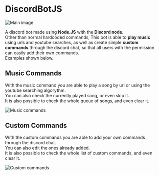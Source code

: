 # DiscordBotJS
![Main image](https://i.imgur.com/45A8ZEF.png)

A discord bot made using **Node.JS** with the **Discord node**.<br/>
Other than normal hardcoded commands, This bot is able to **play music** using urls and youtube searches, as well as create simple **custom commands** through the discord chat, so that all users with the permission can easily add their own commands.<br/>
Examples shown below.

## Music Commands
With the music command you are able to play a song by url or using the youtube searching algorythm.<br/>
You can also check the currently played song, or even skip it.<br/>
It is also possible to check the whole queue of songs, and even clear it.

![Music commands](https://i.imgur.com/s8H9OW9.png)

## Custom Commands 
With the custom commands you are able to add your own commands through the discord chat.<br/>
You can also edit the ones already added.<br/>
It is also possible to check the whole list of custom commands, and even clear it.

![Custom commands](https://i.imgur.com/RaLM8U1.png)
